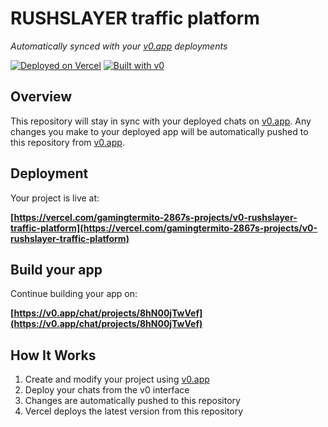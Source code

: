 # RUSHSLAYER traffic platform

*Automatically synced with your [v0.app](https://v0.app) deployments*

[![Deployed on Vercel](https://img.shields.io/badge/Deployed%20on-Vercel-black?style=for-the-badge&logo=vercel)](https://vercel.com/gamingtermito-2867s-projects/v0-rushslayer-traffic-platform)
[![Built with v0](https://img.shields.io/badge/Built%20with-v0.app-black?style=for-the-badge)](https://v0.app/chat/projects/8hN00jTwVef)

## Overview

This repository will stay in sync with your deployed chats on [v0.app](https://v0.app).
Any changes you make to your deployed app will be automatically pushed to this repository from [v0.app](https://v0.app).

## Deployment

Your project is live at:

**[https://vercel.com/gamingtermito-2867s-projects/v0-rushslayer-traffic-platform](https://vercel.com/gamingtermito-2867s-projects/v0-rushslayer-traffic-platform)**

## Build your app

Continue building your app on:

**[https://v0.app/chat/projects/8hN00jTwVef](https://v0.app/chat/projects/8hN00jTwVef)**

## How It Works

1. Create and modify your project using [v0.app](https://v0.app)
2. Deploy your chats from the v0 interface
3. Changes are automatically pushed to this repository
4. Vercel deploys the latest version from this repository